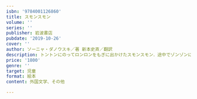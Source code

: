 ```yaml
---
isbn: '9784001126860'
title: スモンスモン
volume: ''
series: ''
publisher: 岩波書店
pubdate: '2019-10-26'
cover: ''
author: ソーニャ・ダノウスキ／著 新本史斉／翻訳
description: トントンにのってロンロンをもぎに出かけたスモンスモン．途中でゾンゾンに落ちてしまって，さあ大変!
price: '1800'
genre: ''
target: 児童
format: 絵本
content: 外国文学、その他

---
```

